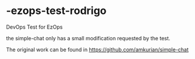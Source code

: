 # -ezops-test-rodrigo
DevOps Test for EzOps

the simple-chat only has a small modification requested by the test. 

The original work can be found in https://github.com/amkurian/simple-chat
